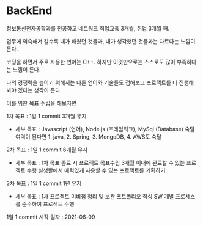 # BackEnd

정보통신전자공학과를 전공하고 네트워크 직업교육 3개월, 취업 3개월 째.

업무에 익숙해져 갈수록 내가 배웠던 것들과, 내가 생각했던 것들과는 다르다는 느낌이 든다.

코딩을 하면서 주로 사용한 언어는 C++. 하지만 이것만으로는 스스로도 많이 부족하다는 느낌이 든다.

나의 경쟁력을 높이기 위해서는 다른 언어와 기술들도 접해보고 프로젝트를 더 진행해 봐야 겠다는 생각이 든다.

이를 위한 목표 수립을 해보자면 

1차 목표 : 1일 1 commit 3개월 유지
- 세부 목표 : Javascript (언어), Node.js (프레임워크), MySql (Database) 숙달
             여력이 된다면 1. java, 2. Spring, 3. MongoDB, 4. AWS도 숙달

2차 목표 : 1일 1 commit 6개월 유지
- 세부 목표 : 1차 목표 종료 시 프로젝트 목표수립
             3개월 이내에 완료할 수 있는 프로젝트 수행
             실생활에서 매력있게 사용할 수 있는 프로젝트를 기획하기.
   
3차 목표 : 1일 1 commit 1년 유지
- 세부 목표 : 1차 프로젝트 미비점 정리 및 보완
             포트폴리오 작성
             SW 개발 프로세스를 준수하여 프로젝트 수행
             
1일 1 commit 시작 일자 : 2021-06-09
